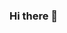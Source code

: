### Hi there 👋

<!--
**mmshire/mmshire** is a ✨ _special_ ✨ repository because its `README.md` (this file) appears on your GitHub profile.

Here are some ideas to get you started:

- 🔭 I’m currently working on assessment/researches and data projects
- 🌱 I’m currently Working for REACH/ IMPACT Initaitive ...
- 👯 Previous articles about me ... https://www.impact-initiatives.org/what-we-do/news/collecting-data-in-crisis-affected-countries-a-human-perspective/
- 💬 Ask me about Multi-Sectoral Assessments, InDesign, Illustrator and Excel...
- 📫 How to reach me: mahomed.shire@gmail.com
-->
